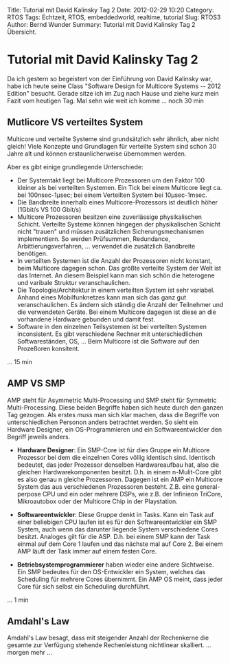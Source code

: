 Title: Tutorial mit David Kalinsky Tag 2
Date: 2012-02-29 10:20
Category: RTOS
Tags: Echtzeit, RTOS, embeddedworld, realtime, tutorial
Slug: RTOS3
Author: Bernd Wunder
Summary: Tutorial mit David Kalinsky Tag 2 Übersicht.

# Tutorial mit David Kalinsky Tag 2

Da ich gestern so begeistert von der Einführung von David Kalinsky war, habe ich
heute seine Class "Software Design for Multicore Systems -- 2012 Edition"
besucht. Gerade sitze ich im Zug nach Hause und ziehe kurz mein Fazit vom heutigen Tag. 
Mal sehn wie weit ich komme ... noch 30 min

## Mutlicore VS verteiltes System
Multicore und verteilte Systeme sind grundsätzlich sehr ähnlich, aber nicht gleich! 
Viele Konzepte und Grundlagen für verteilte System sind schon 30 Jahre alt und 
können erstaunlicherweise übernommen werden. 

Aber es gibt einige grundlegende Unterschiede: 

* Der Systemtakt liegt bei Multicore Prozessoren um den
Faktor 100 kleiner als bei verteilten Systemen. Ein Tick bei einem Multicore 
liegt ca. bei 100nsec-1µsec; bei einem Verteilten System bei 10µsec-1msec.
* Die Bandbreite innerhalb eines Multicore-Prozessors ist deutlich höher 
  (1Gbit/s VS 100 Gbit/s)
* Multicore Prozessoren besitzen eine zuverlässige physikalischen Schicht. 
  Verteilte Systeme können hingegen der physikalischen Schicht nicht "trauen" 
  und müssen zusätzlichen Sicherungsmechanismen implementiern. So werden 
  Prüfsummen, Redundance, Arbittierungsverfahren, ... verwendet die 
  zusätzlich Bandbreite benötigen. 
* In verteilten Systemen ist die Anzahl der Prozessoren nicht konstant, beim
  Multicore dagegen schon. Das größte verteilte System der Welt ist das Internet. 
  An diesem Beispiel kann man sich schön die heterogene und varibale Struktur 
  veranschaulichen. 
* Die Topologie/Architektur in einem verteilten System ist sehr variabel. 
  Anhand eines Mobilfunknetzes kann man sich das ganz gut veranschaulichen. 
  Es ändern sich ständig die Anzahl der Teilnehmer und die verwendeten Geräte.
  Bei einem Multicore dagegen ist diese an die vorhandene Hardware gebunden
  und damit fest. 
* Software in den einzelnen Teilsystemen ist bei verteilten Systemen 
  inconsistent. Es gibt verschiedene Rechner mit unterschiedlichen 
  Softwareständen, OS, ... 
  Beim Multicore ist die Software auf den Prozeßoren konsitent. 

... 15 min 

## AMP VS SMP
AMP steht für Asymmetric Multi-Processing und SMP steht für Symmetric Multi-Processing. 
Diese beiden Begriffe haben sich heute durch den ganzen Tag gezogen. Als erstes muss
man sich klar machen, dass die Begriffe von unterschiedlichen Personon anders betrachtet
werden. So sieht ein Hardware Designer, ein OS-Programmieren und ein Softwareentwickler 
den Begriff jeweils anders. 

* <b>Hardware Designer</b>: Ein SMP-Core ist für dies Gruppe ein Multicore Prozessor bei dem die 
einzelnen Cores völlig identisch sind. Identisch bedeutet, das jeder Prozessor denselben
Hardwareaufbau hat, also die gleichen Hardwarekomponenten besitzt. D.h. in einem 
n-Mulit-Core gibt es also genau n gleiche Prozessoren. Dagegen ist
ein AMP ein Multicore System das aus verschiedenen Prozessoren besteht. Z.B. eine 
general-perpose CPU und ein oder mehrere DSPs, wie z.B. der Infinieon TriCore, 
Mikroautobox oder der Multicore Chip in der Playstation.

* <b>Softwareentwickler</b>: Diese Gruppe denkt in Tasks. Kann ein Task auf einer beliebigen
CPU laufen ist es für den Softwareentwickler ein SMP System, auch wenn das darunter
liegende System verschiedene Cores besitzt. Analoges gilt für die ASP. D.h. bei einem
SMP kann der Task einmal auf dem Core 1 laufen und das nächste mal auf Core 2. 
Bei einem AMP läuft der Task immer auf einem festen Core. 

* <b>Betriebsystemprogrammierer</b> haben wieder eine andere Sichtweise. Ein SMP bedeutes 
  für den OS-Entwickler ein System, welches das Scheduling für mehrere Cores übernimmt. 
  Ein AMP OS meint, dass jeder Core für sich selbst ein Scheduling durchführt. 

... 1 min

## Amdahl's Law

Amdahl's Law besagt, dass mit steigender Anzahl der Rechenkerne die gesamte zur Verfügung 
stehende Rechenleistung nichtlinear skalliert. 
... morgen mehr ...

